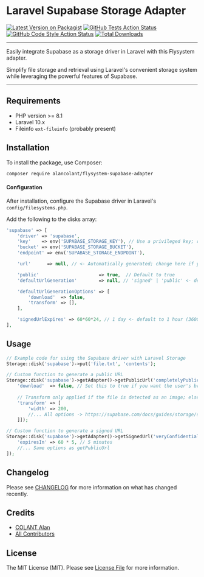 # Laravel Supabase Storage Adapter

[![Latest Version on Packagist](https://img.shields.io/packagist/v/alancolant/flysystem-supabase-adapter.svg?style=flat-square)](https://packagist.org/packages/alancolant/flysystem-supabase-adapter)
[![GitHub Tests Action Status](https://img.shields.io/github/actions/workflow/status/alancolant/flysystem-supabase-adapter/run-tests.yml?branch=main&label=tests&style=flat-square)](https://github.com/alancolant/flysystem-supabase-adapter/actions?query=workflow%3Arun-tests+branch%3Amain)
[![GitHub Code Style Action Status](https://img.shields.io/github/actions/workflow/status/alancolant/flysystem-supabase-adapter/fix-php-code-style-issues.yml?branch=main&label=code%20style&style=flat-square)](https://github.com/alancolant/flysystem-supabase-adapter/actions?query=workflow%3A"Fix+PHP+code+style+issues"+branch%3Amain)
[![Total Downloads](https://img.shields.io/packagist/dt/alancolant/flysystem-supabase-adapter.svg?style=flat-square)](https://packagist.org/packages/alancolant/flysystem-supabase-adapter)

___
Easily integrate Supabase as a storage driver in Laravel with this Flysystem adapter.

Simplify file storage and retrieval using Laravel's convenient storage system while leveraging the powerful features of Supabase.
___

## Requirements
* PHP version >= 8.1
* Laravel 10.x
* Fileinfo `ext-fileinfo`  (probably present)


## Installation

To install the package, use Composer:
```bash
composer require alancolant/flysystem-supabase-adapter
```

#### Configuration

After installation, configure the Supabase driver in Laravel's `config/filesystems.php`.

Add the following to the disks array:

```php
'supabase' => [
    'driver' => 'supabase',
    'key'    => env('SUPABASE_STORAGE_KEY'), // Use a privileged key; read-only does not work
    'bucket' => env('SUPABASE_STORAGE_BUCKET'),
    'endpoint' => env('SUPABASE_STORAGE_ENDPOINT'),

    'url'      => null, // <- Automatically generated; change here if you are using a proxy

    'public'                      => true,  // Default to true
    'defaultUrlGeneration'        => null, // 'signed' | 'public' <- default depends on public

    'defaultUrlGenerationOptions' => [
        'download'  => false,
        'transform' => [],
    ],

    'signedUrlExpires' => 60*60*24, // 1 day <- default to 1 hour (3600)
],
```


## Usage

```php
// Example code for using the Supabase driver with Laravel Storage
Storage::disk('supabase')->put('file.txt', 'contents');

// Custom function to generate a public URL
Storage::disk('supabase')->getAdapter()->getPublicUrl('completelyPublicFile.png', [
    'download'  => false, // Set this to true if you want the user's browser to automatically trigger download
    
    // Transform only applied if the file is detected as an image; else ignored
    'transform' => [ 
        'width' => 200,
        //... All options -> https://supabase.com/docs/guides/storage/serving/image-transformations#transformation-options
    ]]);

// Custom function to generate a signed URL
Storage::disk('supabase')->getAdapter()->getSignedUrl('veryConfidentialFile.png', [
    'expiresIn' => 60 * 5, // 5 minutes
    //... Same options as getPublicUrl
]);
```

## Changelog

Please see [CHANGELOG](CHANGELOG.md) for more information on what has changed recently.

## Credits

- [COLANT Alan](https://github.com/alancolant)
- [All Contributors](../../contributors)

## License

The MIT License (MIT). Please see [License File](LICENSE.md) for more information.
